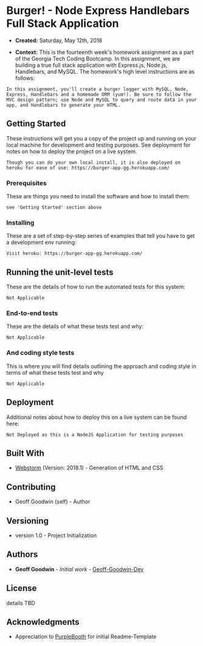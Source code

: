 # Burger! - Node Express Handlebars Full Stack Application

* **Created:** Saturday, May 12th, 2018

* **Context:** This is the fourteenth week's homework assignment as a part of the Georgia Tech Coding Bootcamp. In this assignment, we are building a true full stack application with Express.js, Node.js, Handlebars, and MySQL.  The homework's high level instructions are as follows:

```
In this assignment, you'll create a burger logger with MySQL, Node, Express, Handlebars and a homemade ORM (yum!). Be sure to follow the MVC design pattern; use Node and MySQL to query and route data in your app, and Handlebars to generate your HTML.
```

## Getting Started

These instructions will get you a copy of the project up and running on your local machine for development and testing purposes. See deployment for notes on how to deploy the project on a live system.

```
Though you can do your own local install, it is also deployed on heroku for ease of use: https://burger-app-gg.herokuapp.com/
```

### Prerequisites

These are things you need to install the software and how to install them:

```
see 'Getting Started' section above
```

### Installing

These are a set of step-by-step series of examples that tell you have to get a development env running:

```
Visit heroku: https://burger-app-gg.herokuapp.com/
```

## Running the unit-level tests

These are the details of how to run the automated tests for this system:

```
Not Applicable
```

### End-to-end tests

These are the details of what these tests test and why:

```
Not Applicable
```

### And coding style tests

This is where you will find details outlining the approach and coding style in terms of  what these tests test and why

```
Not Applicable
```

## Deployment

Additional notes about how to deploy this on a live system can be found here:

```
Not Deployed as this is a NodeJS Application for testing purposes
```

## Built With

* [Webstorm](https://www.jetbrains.com/webstorm/) (Version: 2018.1) - Generation of HTML and CSS

## Contributing

* Geoff Goodwin (self) - Author

## Versioning

* version 1.0 - Project Initialization

## Authors

* **Geoff Goodwin** - *Initial work* - [Geoff-Goodwin-Dev](https://github.com/Geoff-Goodwin-Dev)

## License

details TBD

## Acknowledgments

* Appreciation to [PurpleBooth](https://gist.github.com/PurpleBooth/109311bb0361f32d87a2) for initial Readme-Template


